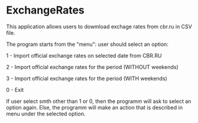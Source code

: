 # ExchangeRates
This application allows users to dowmload exchage rates from cbr.ru in CSV file.

The program starts from the "menu": user should select an option:

1 - Import official exchange rates on selected date from CBR.RU

2 - Import official exchange rates for the period (WITHOUT weekends)

3 - Import official exchange rates for the period (WITH weekends)

0 - Exit

If user select smth other than 1 or 0, then the programm will ask to select an option again.
Else, the programm will make an action that is described in menu under the selected option.
